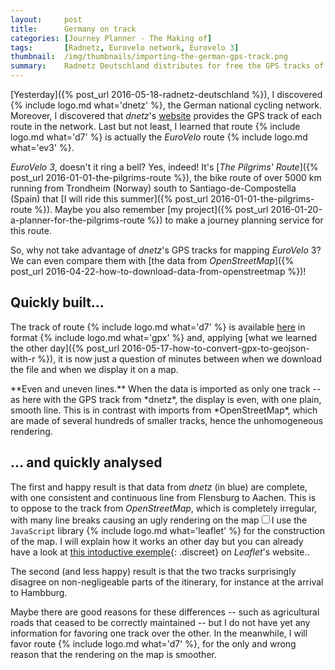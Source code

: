 ```yaml
---
layout:     post
title:      Germany on track
categories: [Journey Planner - The Making of]
tags:       [Radnetz, Eurovelo network, Eurovelo 3]
thumbnail:  /img/thumbnails/importing-the-german-gps-track.png
summary:    Radnetz Deutschland distributes for free the GPS tracks of its network. Why not take advantage of this for mapping route EuroVelo 3, alias Radnetz 7? Applying what we just learned, it is actually now just a question of minutes between when we download the file and when we display it on a map.
---
```


[Yesterday]({% post_url 2016-05-18-radnetz-deutschland %}), I discovered {% include logo.md what='dnetz' %}, the German national cycling network. Moreover, I discovered that *dnetz*'s [website](http://www.radnetz-deutschland.de/en.html) provides the GPS track of each route in the network. Last but not least, I learned that route {% include logo.md what='d7' %} is actually the *EuroVelo* route {% include logo.md what='ev3' %}.

*EuroVelo 3*, doesn't it ring a bell? Yes, indeed! It's [*The Pilgrims' Route*]({% post_url 2016-01-01-the-pilgrims-route %}), the bike route of over 5000 km running from Trondheim (Norway) south to Santiago-de-Compostella (Spain) that [I will ride this summer]({% post_url 2016-01-01-the-pilgrims-route %}). Maybe you also remember [my project]({% post_url 2016-01-20-a-planner-for-the-pilgrims-route %}) to make a journey planning service for this route.

So, why not take advantage of *dnetz*'s GPS tracks for mapping *EuroVelo* 3? We can even compare them with [the data from *OpenStreetMap*]({% post_url 2016-04-22-how-to-download-data-from-openstreetmap %})!

## Quickly built...

The track of route {% include logo.md what='d7' %} is available [here](http://www.radnetz-deutschland.de/index.php?eID=tx_nawsecuredl&u=0&file=fileadmin/Redaktion/Dateien/D-Route_7/Tracks/D-Route7.gpx&t=1463668847&hash=8937aaabac1003afcde14b04a65162cdf25eea22) in format {% include logo.md what='gpx' %} and, applying [what we learned the other day]({% post_url 2016-05-17-how-to-convert-gpx-to-geojson-with-r %}), it is now just a question of minutes between when we download the file and when we display it on a map.

<div class='wide'>
  <div id='map' class='high'></div>
  <p class='legend' markdown='1'>**Even and uneven lines.** When the data is imported as only one track -- as here with the GPS track from *dnetz*, the display is even, with one plain, smooth line. This is in contrast with imports from *OpenStreetMap*, which are made of several hundreds of smaller tracks, hence the unhomogeneous rendering.</p>
</div>

## ... and quickly analysed

The first and happy result is that data from *dnetz* (in blue) are complete, with one consistent and continuous line from Flensburg to Aachen. This is to oppose to the track from *OpenStreetMap*, which is completely irregular, with many line breaks causing an ugly rendering on the map<label for="sn-leaflet" class="sidenote-number"></label><input type="checkbox" id="sn-leaflet"/><span class='sidenote'>I use the `JavaScript` library {% include logo.md what='leaflet' %} for the construction of the map. I will explain how it works an other day but you can already have a look at [this intoductive exemple](http://leafletjs.com){: .discreet} on *Leaflet*'s website.</span>.

The second (and less happy) result is that the two tracks surprisingly disagree on non-negligeable parts of the itinerary, for instance at the arrival to Hambburg.

Maybe there are good reasons for these differences -- such as agricultural roads that ceased to be correctly maintained -- but I do not have yet any information for favoring one track over the other. In the meanwhile, I will favor route {% include logo.md what='d7' %}, for the only and wrong reason that the rendering on the map is smoother.

<script>
    
  // SETTING ---------------------------------------------------------------
  var map = L.map('map', {
    minZoom: 4,
    touchZoom: false,
    scrollWheelZoom: false,
    center: [53, 7],
    zoom: 6
  })
  // chose a 'known provider' from there: http://leaflet-extras.github.io/leaflet-providers/preview/
  L.tileLayer('http://server.arcgisonline.com/ArcGIS/rest/services/World_Topo_Map/MapServer/tile/{z}/{y}/{x}', {
attribution: 'Tiles &copy; Esri'}).addTo(map);

  var dnetz = new L.layerGroup();
  $.getJSON("/data/2016-05-19-germany-on-track/dnetz.geojson", function(data) {
    L.geoJson(data, {
      style: function (feature) {
        return {color: '#377eb8'};
      },
      onEachFeature: function (feature, layer) {
        dnetz.addLayer(layer);
      }
    });
  });
  dnetz.addTo(map);
  
  var osm = new L.layerGroup();
  $.getJSON("/data/2016-05-19-germany-on-track/osm.geojson", function(data) {
    L.geoJson(data, {
      style: function (feature) {
        return {color: '#FFA500'};
      },
      onEachFeature: function (feature, layer) {
        osm.addLayer(layer);
      }
    });
  });
  osm.addTo(map);

  L.control.layers({}, {
    "<span id='blue-line'></span> Route D7 from <em>Radnetz Deutschland</em>": dnetz,
    "<span id='orange-line'></span> Route EV3 from <em>OpenStreetMap</em>":      osm
  }, {collapsed: false}).addTo(map);

 </script>
